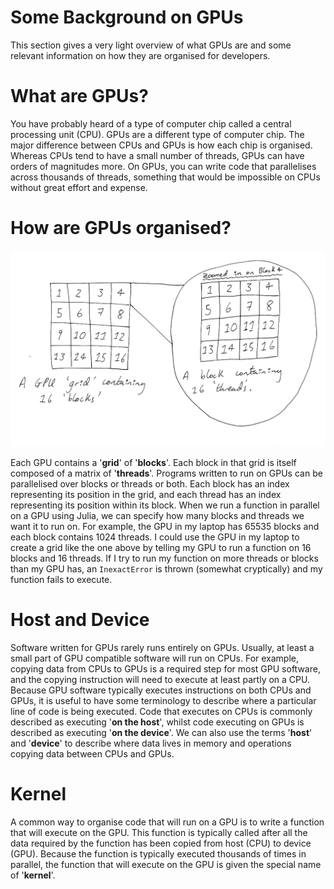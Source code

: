 # Some Background on GPUs

This section gives a very light overview of what GPUs are and some relevant information on how they are organised for developers.

# What are GPUs?

You have probably heard of a type of computer chip called a central processing unit (CPU). GPUs are a different type of computer chip. The major difference between CPUs and GPUs is how each chip is organised. Whereas CPUs tend to have a small number of threads, GPUs can have orders of magnitudes more. On GPUs, you can write code that parallelises across thousands of threads, something that would be impossible on CPUs without great effort and expense.

# How are GPUs organised?

![](images/grid_threads_blocks.png)

Each GPU contains a '__grid__' of '__blocks__'. Each block in that grid is itself composed of a matrix of '__threads__'. Programs written to run on GPUs can be parallelised over blocks or threads or both. Each block has an index representing its position in the grid, and each thread has an index representing its position within its block. When we run a function in parallel on a GPU using Julia, we can specify how many blocks and threads we want it to run on. For example, the GPU in my laptop has 65535 blocks and each block contains 1024 threads. I could use the GPU in my laptop to create a grid like the one above by telling my GPU to run a function on 16 blocks and 16 threads. If I try to run my function on more threads or blocks than my GPU has, an ```InexactError``` is thrown (somewhat cryptically) and my function fails to execute.

# Host and Device

Software written for GPUs rarely runs entirely on GPUs. Usually, at least a small part of GPU compatible software will run on CPUs. For example, copying data from CPUs to GPUs is a required step for most GPU software, and the copying instruction will need to execute at least partly on a CPU. Because GPU software typically executes instructions on both CPUs and GPUs, it is useful to have some terminology to describe where a particular line of code is being executed. Code that executes on CPUs is commonly described as executing '__on the host__', whilst code executing on GPUs is described as executing '__on the device__'. We can also use the terms '__host__' and '__device__' to describe where data lives in memory and operations copying data between CPUs and GPUs.

# Kernel

A common way to organise code that will run on a GPU is to write a function that will execute on the GPU. This function is typically called after all the data required by the function has been copied from host (CPU) to device (GPU). Because the function is typically executed thousands of times in parallel, the function that will execute on the GPU is given the special name of '__kernel__'. 
